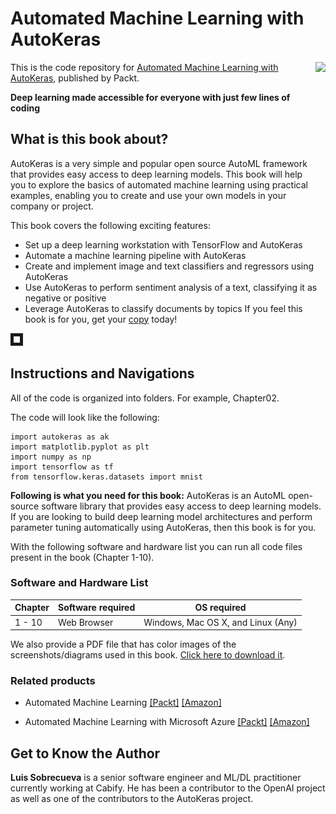 # 	Automated Machine Learning with AutoKeras

<a href="https://www.packtpub.com/product/automated-machine-learning-with-autokeras/9781800567641"><img src="https://static.packt-cdn.com/products/9781800567641/cover/smaller" height="256px" align="right"></a>

This is the code repository for [Automated Machine Learning with AutoKeras](https://www.packtpub.com/product/automated-machine-learning-with-autokeras/9781800567641), published by Packt.

**Deep learning made accessible for everyone with just few lines of coding**

## What is this book about?
AutoKeras is a very simple and popular open source AutoML framework that provides easy access to deep learning models. This book will help you to explore the basics of automated machine learning using practical examples, enabling you to create and use your own models in your company or project.

This book covers the following exciting features: 
* Set up a deep learning workstation with TensorFlow and AutoKeras
* Automate a machine learning pipeline with AutoKeras
* Create and implement image and text classifiers and regressors using AutoKeras
* Use AutoKeras to perform sentiment analysis of a text, classifying it as negative or positive
* Leverage AutoKeras to classify documents by topics
If you feel this book is for you, get your [copy](https://www.amazon.com/dp/1800567642) today!

<a href="https://www.packtpub.com/?utm_source=github&utm_medium=banner&utm_campaign=GitHubBanner"><img src="https://raw.githubusercontent.com/PacktPublishing/GitHub/master/GitHub.png" 
alt="https://www.packtpub.com/" border="5" /></a>


## Instructions and Navigations
All of the code is organized into folders. For example, Chapter02.

The code will look like the following:
```
import autokeras as ak
import matplotlib.pyplot as plt
import numpy as np
import tensorflow as tf
from tensorflow.keras.datasets import mnist
```

**Following is what you need for this book:**
AutoKeras is an AutoML open-source software library that provides easy access to deep learning models. If you are looking to build deep learning model architectures and perform parameter tuning automatically using AutoKeras, then this book is for you.

With the following software and hardware list you can run all code files present in the book (Chapter 1-10).

### Software and Hardware List

| Chapter  | Software required                   | OS required                        |
| -------- | ------------------------------------| -----------------------------------|
| 1  - 10     |Web Browser                  | Windows, Mac OS X, and Linux (Any) |


We also provide a PDF file that has color images of the screenshots/diagrams used in this book. [Click here to download it](https://static.packt-cdn.com/downloads/9781800567641_ColorImages.pdf).

### Related products 
* Automated Machine Learning [[Packt]](https://www.packtpub.com/product/automated-machine-learning/9781800567689) [[Amazon]](https://www.amazon.com/dp/1800567685)

* Automated Machine Learning with Microsoft Azure [[Packt]](https://www.packtpub.com/product/Automated%20Machine%20Learning%20with%20Microsoft%20Azure/9781800565319) [[Amazon]](https://www.amazon.com/dp/1800565313)

## Get to Know the Author
**Luis Sobrecueva**
is a senior software engineer and ML/DL practitioner currently working at Cabify. He has been a contributor to the OpenAI project as well as one of the contributors to the AutoKeras project.

